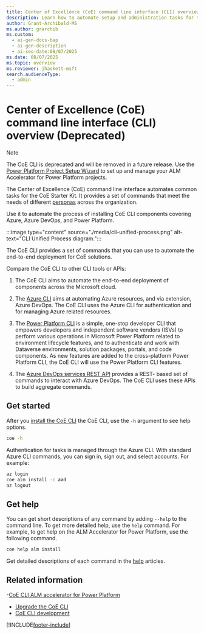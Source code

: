 ```yaml
---
title: Center of Excellence (CoE) command line interface (CLI) overview (Deprecated)
description: Learn how to automate setup and administration tasks for the CoE Starter Kit using command-line tools.
author: Grant-Archibald-MS
ms.author: grarchib
ms.custom:
  - ai-gen-docs-bap
  - ai-gen-description
  - ai-seo-date:08/07/2025
ms.date: 08/07/2025
ms.topic: overview
ms.reviewer: jhaskett-msft
search.audienceType:
  - admin
---
```


# Center of Excellence (CoE) command line interface (CLI) overview (Deprecated)

> [!NOTE]
> The CoE CLI is deprecated and will be removed in a future release. Use the [Power Platform Project Setup Wizard](../../alm-accelerator/setup-admin-tasks.md) to set up and manage your ALM Accelerator for Power Platform projects.

The Center of Excellence (CoE) command line interface automates common tasks for the CoE Starter Kit. It provides a set of commands that meet the needs of different [personas](./alm/personas.md) across the organization.

Use it to automate the process of installing CoE CLI components covering Azure, Azure DevOps, and Power Platform.

:::image type="content" source="./media/cli-unified-process.png" alt-text="CLI Unified Process diagram.":::

The CoE CLI provides a set of commands that you can use to automate the end-to-end deployment for CoE solutions.

Compare the CoE CLI to other CLI tools or APIs:

1. The CoE CLI aims to automate the end-to-end deployment of components across the Microsoft cloud.

1. The [Azure CLI](/cli/azure/) aims at automating Azure resources, and via extension, Azure DevOps. The CoE CLI uses the Azure CLI for authentication and for managing Azure related resources.

1. The [Power Platform CLI](/powerapps/developer/data-platform/powerapps-cli) is a simple, one-stop developer CLI that empowers developers and independent software vendors (ISVs) to perform various operations in Microsoft Power Platform related to environment lifecycle features, and to authenticate and work with Dataverse environments, solution packages, portals, and code components. As new features are added to the cross-platform Power Platform CLI, the CoE CLI will use the Power Platform CLI features.

1. The [Azure DevOps services REST API](/rest/api/azure/devops/) provides a REST- based set of commands to interact with Azure DevOps. The CoE CLI uses these APIs to build aggregate commands.

## Get started

After you [install the CoE CLI](./install.md) the CoE CLI, use the `-h` argument to see help options.

   ```bash
   coe -h
   ```

Authentication for tasks is managed through the Azure CLI. With standard Azure CLI commands, you can sign in, sign out, and select accounts. For example:

   ```bash
   az login
   coe alm install -c aad
   az logout
   ```

## Get help

You can get short descriptions of any command by adding `--help` to the command line. To get more detailed help, use the `help` command. For example, to get help on the ALM Accelerator for Power Platform, use the following command.

   ```bash
   coe help alm install
   ```

Get detailed descriptions of each command in the [help](https://aka.ms/coe-cli/help/overview) articles.

## Related information

 -[CoE CLI ALM accelerator for Power Platform](./alm/overview.md)
- [Upgrade the CoE CLI](./upgrade.md) 
- [CoE CLI development](./cli-development/overview.md)

[!INCLUDE[footer-include](../../../includes/footer-banner.md)]
